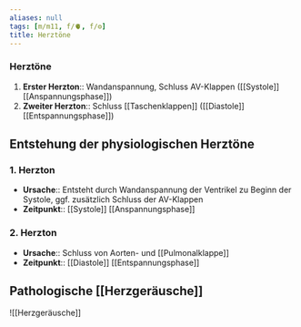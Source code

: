 ```yaml
---
aliases: null
tags: [m/m11, f/🫀, f/⚙️]
title: Herztöne
---
```

### Herztöne 
1. **Erster Herzton**:: Wandanspannung, Schluss AV-Klappen ([[Systole]] [[Anspannungsphase]])
2. **Zweiter Herzton**:: Schluss [[Taschenklappen]] ([[Diastole]] [[Entspannungsphase]])

## Entstehung der physiologischen Herztöne
### 1. Herzton
- **Ursache**:: Entsteht durch Wandanspannung der Ventrikel zu Beginn der Systole, ggf. zusätzlich Schluss der AV-Klappen
- **Zeitpunkt**:: [[Systole]] [[Anspannungsphase]]
### 2. Herzton
- **Ursache**:: Schluss von Aorten- und [[Pulmonalklappe]] 
- **Zeitpunkt**:: [[Diastole]] [[Entspannungsphase]]

## Pathologische [[Herzgeräusche]]
![[Herzgeräusche]]